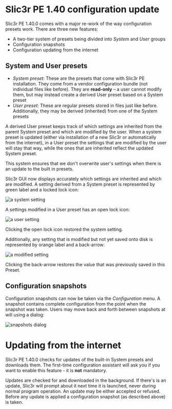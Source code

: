 # Slic3r PE 1.40 configuration update

Slic3r PE 1.40.0 comes with a major re-work of the way configuration presets work.
There are three new features:

+ A two-tier system of presets being divided into _System_ and _User_ groups
+ Configuration snapshots
+ Configuration updating from the internet

## System and User presets

- _System preset_: These are the presets that come with Slic3r PE installation. They come from a vendor configuration bundle (not individual files like before). They are **read-only** – a user cannot modify them, but may instead create a derived User preset based on a System preset
- _User preset_: These are regular presets stored in files just like before. Additionally, they may be derived (inherited) from one of the System presets

A derived User preset keeps track of which settings are inherited from the parent System preset and which are modified by the user. When a system preset is updated (either via installation of a new Slic3r or automatically from the internet), in a User preset the settings that are modified by the user will stay that way, while the ones that are inherited reflect the updated System preset.

This system ensures that we don't overwrite user's settings when there is an update to the built in presets.

Slic3r GUI now displays accurately which settings are inherited and which are modified.
A setting derived from a System preset is represented by green label and a locked lock icon:

![a system setting](setting_sys.png)

A settings modified in a User preset has an open lock icon:

![a user setting](setting_user.png)

Clicking the open lock icon restored the system setting.

Additionally, any setting that is modified but not yet saved onto disk is represented by orange label and a back-arrow:

![a modified setting](setting_mod.png)

Clicking the back-arrow restores the value that was previously saved in this Preset.

## Configuration snapshots

Configuration snapshots can now be taken via the _Configuration_ menu.
A snapshot contains complete configuration from the point when the snapshot was taken.
Users may move back and forth between snapshots at will using a dialog:

![snapshots dialog](snapshots_dialog.png)


# Updating from the internet

Slic3r PE 1.40.0 checks for updates of the built-in System presets and downloads them.
The first-time configuration assistant will ask you if you want to enable this feature - it is **not** mandatory.

Updates are checked for and downloaded in the background. If there's is an update, Slic3r will prompt about it 
next time it is launched, never during normal program operation. An update may be either accepted or refused.
Before any update is applied a configuration snapshot (as described above) is taken.
